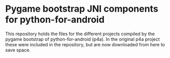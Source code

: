 # Pygame bootstrap JNI components for python-for-android

This repository holds the files for the different projects compiled by
the pygame bootstrap of python-for-android (p4a). In the original p4a
project these were included in the repository, but are now downloaded
from here to save space.

